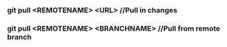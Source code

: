 ### git pull \<REMOTENAME> \<URL> //Pull in changes

### git pull \<REMOTENAME> \<BRANCHNAME> //Pull from remote branch